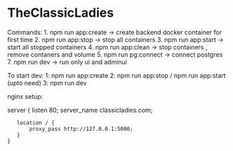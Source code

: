 # TheClassicLadies


Commands:
    1. npm run app:create   -> create backend docker container for first time
    2. npm run app:stop     -> stop all containers
    3. npm run app:start    -> start all stopped containers
    4. npm run app:clean    -> stop containers , remove contaners and volume
    5. npm run pg:connect   -> connect postgres
    7. npm run dev          -> run only ui and adminui


To start dev:
1: npm run app:create
2: npm run app:stop / npm run app:start (upto need)
3: npm run dev


nginx setup:

server {
       listen       80;
       server_name  classicladies.com;

       location / {
           proxy_pass http://127.0.0.1:5000;
       }
    }